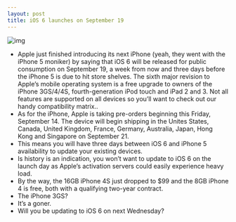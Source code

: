 ```yaml
---
layout: post
title: iOS 6 launches on September 19
---
```

![img](http://media.idownloadblog.com/wp-content/uploads/2012/09/iOS-6-availability.jpg)
* Apple just finished introducing its next iPhone (yeah, they went with the iPhone 5 moniker) by saying that iOS 6 will be released for public consumption on September 19, a week from now and three days before the iPhone 5 is due to hit store shelves. The sixth major revision to Apple’s mobile operating system is a free upgrade to owners of the iPhone 3GS/4/4S, fourth-generation iPod touch and iPad 2 and 3. Not all features are supported on all devices so you’ll want to check out our handy compatibility matrix..
* As for the iPhone, Apple is taking pre-orders beginning this Friday, September 14. The device will begin shipping in the Unites States, Canada, United Kingdom, France, Germany, Australia, Japan, Hong Kong and Singapore on September 21.
* This means you will have three days between iOS 6 and iPhone 5 availability to update your existing devices.
* Is history is an indication, you won’t want to update to iOS 6 on the launch day as Apple’s activation servers could easily experience heavy load.
* By the way, the 16GB iPhone 4S just dropped to $99 and the 8GB iPhone 4 is free, both with a qualifying two-year contract.
* The iPhone 3GS?
* It’s a goner.
* Will you be updating to iOS 6 on next Wednesday?

